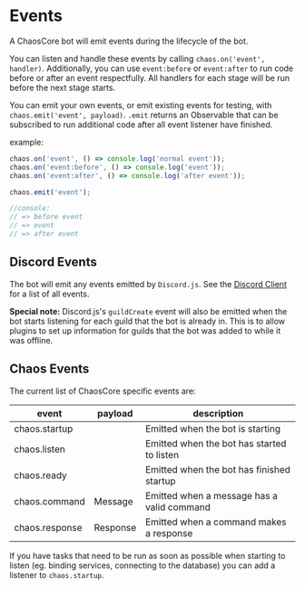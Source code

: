 Events
======

A ChaosCore bot will emit events during the lifecycle of the bot.

You can listen and handle these events by calling `chaos.on('event', handler)`. 
Additionally, you can use `event:before` or `event:after` to run code before 
or after an event respectfully. All handlers for each stage will be run before 
the next stage starts.

You can emit your own events, or emit existing events for testing, with 
`chaos.emit('event', payload)`. `.emit` returns an Observable that can be 
subscribed to run additional code after all event listener have finished.

example:
```js
chaos.on('event', () => console.log('normal event'));
chaos.on('event:before', () => console.log('event'));
chaos.on('event:after', () => console.log('after event'));

chaos.emit('event');

//console:
// => before event
// => event
// => after event
```



Discord Events
--------------

The bot will emit any events emitted by `Discord.js`. See the [Discord Client]
for a list of all events.

**Special note:** Discord.js's `guildCreate` event will also be emitted when the
bot starts listening for each guild that the bot is already in. This is to allow
plugins to set up information for guilds that the bot was added to while it was 
offline. 



Chaos Events
------------

The current list of ChaosCore specific events are:

| event          | payload  | description                                |
|----------------|----------|--------------------------------------------|
| chaos.startup  |          | Emitted when the bot is starting           |
| chaos.listen   |          | Emitted when the bot has started to listen |
| chaos.ready    |          | Emitted when the bot has finished startup  |
| chaos.command  | Message  | Emitted when a message has a valid command |
| chaos.response | Response | Emitted when a command makes a response    |

If you have tasks that need to be run as soon as possible when starting to 
listen (eg. binding services, connecting to the database) you can add a listener
to `chaos.startup`.


[Discord Client]: https://discord.js.org/#/docs/main/stable/class/Client

